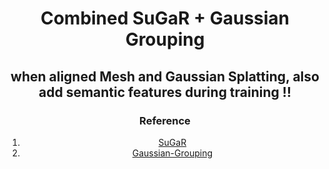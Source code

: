 <div align="center">

# Combined SuGaR + Gaussian Grouping
## when aligned Mesh and Gaussian Splatting, also add semantic features during training !!
### Reference
1. [SuGaR](https://github.com/Anttwo/SuGaR.git)
2. [Gaussian-Grouping](https://github.com/lkeab/gaussian-grouping.git)
